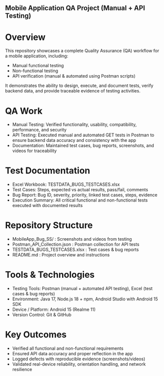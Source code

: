 ## Mobile Application QA Project (Manual + API Testing)

# Overview
This repository showcases a complete Quality Assurance (QA) workflow for a mobile application, including:
- Manual functional testing
- Non-functional testing
- API verification (manual & automated using Postman scripts)
  
It demonstrates the ability to design, execute, and document tests, verify backend data, and provide traceable evidence of testing activities.

# QA Work
- Manual Testing: Verified functionality, usability, compatibility, performance, and security
- API Testing: Executed manual and automated GET tests in Postman to ensure backend data accuracy and consistency with the app
- Documentation: Maintained test cases, bug reports, screenshots, and videos for traceability
  
# Test Documentation
- Excel Workbook: TESTDATA_BUGS_TESTCASES.xlsx
- Test Cases: Steps, expected vs actual results, pass/fail, comments
- Bug Report: Bug ID, severity, priority, linked test cases, steps, evidence
- Execution Summary: All critical functional and non-functional tests executed with documented results

# Repository Structure
- MobileApp_Bug_SS/ : Screenshots and videos from testing
- Postman_API_Collection.json : Postman collection for API tests
- TESTDATA_BUGS_TESTCASES.xlsx : Test cases & bug reports
- README.md : Project overview and instructions

# Tools & Technologies
- Testing Tools: Postman (manual + automated API testing), Excel (test cases & bug reports)
- Environment: Java 17, Node.js 18 + npm, Android Studio with Android 15 SDK
- Device / Platform: Android 15 (Realme 11)
- Version Control: Git & GitHub

# Key Outcomes
- Verified all functional and non-functional requirements
- Ensured API data accuracy and proper reflection in the app
- Logged defects with reproducible evidence (screenshots/videos)
- Validated real-device reliability, orientation handling, and network resilience
